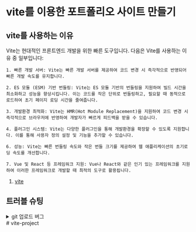 # vite를 이용한 포트폴리오 사이트 만들기

## vite를 사용하는 이유
Vite는 현대적인 프론트엔드 개발을 위한 빠른 도구입니다. 다음은 Vite를 사용하는 이유 중 일부입니다:

    1. 빠른 개발 서버: Vite는 빠른 개발 서버를 제공하여 코드 변경 시 즉각적으로 반영되어 빠른 개발 속도를 유지합니다.

    2. ES 모듈 (ESM) 기반 번들링: Vite는 ES 모듈 기반의 번들링을 지원하여 빌드 시간을 최소화하고 성능을 향상시킵니다. 이는 코드를 작은 단위로 번들링하고, 필요할 때 동적으로 로드하여 초기 페이지 로딩 시간을 줄여줍니다.

    3. 개발환경 최적화: Vite는 HMR(Hot Module Replacement)을 지원하여 코드 변경 시 즉각적으로 브라우저에 반영하여 개발자가 빠르게 피드백을 받을 수 있습니다.

    4. 플러그인 시스템: Vite는 다양한 플러그인을 통해 개발환경을 확장할 수 있도록 지원합니다. 이를 통해 사용자 정의 설정 및 기능을 추가할 수 있습니다.

    6. 성능: Vite는 빠른 번들링 속도와 작은 번들 크기를 제공하여 웹 애플리케이션의 초기로딩 속도를 개선합니다.

    7. Vue 및 React 등 프레임워크 지원: Vue나 React와 같은 인기 있는 프레임워크를 지원하여 이러한 프레임워크로 개발할 때 최적의 도구로 활용됩니다.
1. [vite](https://kovitejs.dev/guide/)


## 트러블 슈팅 
<details>
<summary>git 업로드 버그</summary>
권한으로 업로드 버그생김
</details>#   v i t e - p r o j e c t  
 